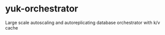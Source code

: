 # yuk-orchestrator
Large scale autoscaling and autoreplicating database orchestrator with k/v cache

